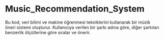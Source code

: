 # Music_Recommendation_System
Bu kod, veri bilimi ve makine öğrenmesi tekniklerini kullanarak bir müzik öneri sistemi oluşturur. Kullanıcıya verilen bir şarkı adına göre, diğer şarkıları benzerlik ölçütlerine göre sıralar ve önerir.
